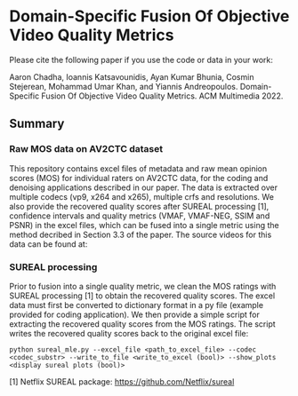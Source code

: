 # Domain-Specific Fusion Of Objective Video Quality Metrics

Please cite the following paper if you use the code or data in your work:

Aaron Chadha, Ioannis Katsavounidis, Ayan Kumar Bhunia, Cosmin Stejerean, Mohammad Umar Khan, and Yiannis Andreopoulos. Domain-Specific Fusion Of Objective Video Quality Metrics. ACM Multimedia 2022.

## Summary

### Raw MOS data on AV2CTC dataset
This repository contains excel files of metadata and raw mean opinion scores (MOS) for individual raters on AV2CTC data, for the coding and denoising applications described in our paper.  The data is extracted over multiple codecs (vp9, x264 and x265), multiple crfs and resolutions.  We also provide the recovered quality scores after SUREAL processing [1], confidence intervals and quality metrics (VMAF, VMAF-NEG, SSIM and PSNR) in the excel files, which can be fused into a single metric using the method decribed in Section 3.3 of the paper.  The source videos for this data can be found at: 

### SUREAL processing 
Prior to fusion into a single quality metric, we clean the MOS ratings with SUREAL processing [1] to obtain the recovered quality scores.  The excel data must first be converted to dictionary format in a py file (example provided for coding application). We then provide a simple script for extracting the recovered quality scores from the MOS ratings.
The script writes the recovered quality scores back to the original excel file:

`
python sureal_mle.py --excel_file <path_to_excel_file> --codec <codec_substr> --write_to_file <write_to_excel (bool)> --show_plots <display sureal plots (bool)>
`


[1] Netflix SUREAL package: https://github.com/Netflix/sureal
